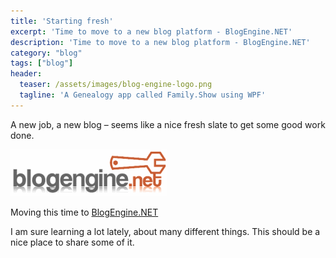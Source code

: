 ```yaml
---
title: 'Starting fresh'
excerpt: 'Time to move to a new blog platform - BlogEngine.NET'
description: 'Time to move to a new blog platform - BlogEngine.NET'
category: "blog"
tags: ["blog"]
header:
  teaser: /assets/images/blog-engine-logo.png
  tagline: 'A Genealogy app called Family.Show using WPF'
---
```


A new job, a new blog – seems like a nice fresh slate to get some good work done.

![Image](/assets/images/blog-engine-logo.png)

Moving this time to [BlogEngine.NET](https://blogengine.io/)

I am sure learning a lot lately, about many different things. This should be a nice place to share some of it.